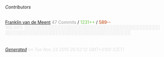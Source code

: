 ###### Contributors
[Franklin van de Meent](https://github.com/fvdm)
<font color="#999">47 Commits</font> / <font color="#6cc644">1231++</font> / <font color="#bd3c00"> 589--</font>
<font color="#dedede">100.00%&nbsp;<font color="#dedede">|||||||||||||||||||||||||||||||||||||||||||||||||||||||||||||||||||||||||||||||||||||||||||||||||||||||||||||||||||||||||||||||||||||||||||||||||||||||||||||||||||||||||||||||||||||</font><font color="#f4f4f4"></font><br><br>
###### [Generated](https://github.com/jakeleboeuf/contributor) on Tue Nov 24 2015 20:52:12 GMT+0100 (CET)